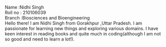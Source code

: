 Name :Nidhi Singh  
Roll no : 210106039  
Branch :Biosciences and Bioengineering  
Hello there! 
I am Nidhi Singh from Gorakhpur ,Uttar Pradesh. I am passionate for learning new things and exploring
various domains. I have keen interest in reading books and quite much in coding(although I am not
so good and need to learn a lot!).  
